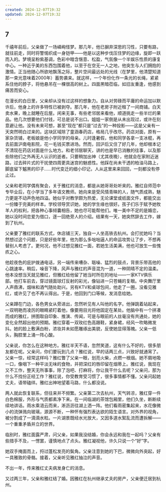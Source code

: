 ```yaml
---
created: 2024-12-07T19:32
updated: 2024-12-07T19:32
---
```

   

## 7

千禧年前后，父亲做了一场嶙峋怪梦。那几年，他已摒弃深思的习性，只要有路，就往前走，同时将警惕织成一身铠甲——他是以这种步伐压住梦的边缘，旋即一跃而入的。梦境呈粉紫基调，色彩中暗含惬意、松盈，气氛像一个半娱乐性质的康复中心。一种近乎美的东西包围着他，以至于在空无一人之地，他突生与人们拥抱的激情。正当他随心所欲地飘荡之际，整片空间最远处的光线（在梦里，他清楚知道那一束光意味着2000年）蓄势袭来。就这样，一个年份化作一条光的长绳，紧紧系住他的脖子，将他悬吊在一棵很高的树上。四面黑暗莅临，如旧友重逢，他感到痛苦而安心。

在漫长的白日里，父亲却从没有过这样的想象力。自从对劳碌而平庸的命运加以默许后，他身上的许多特性已被剥夺。那几年，他在老房子附近租了一间商铺。白天卖水果，晚上就睡在后屋。闲来无事，有些老邻居来看他，顺道挑走一些半烂的果品。他几次想要他们付钱，可总是说不出口。姐姐一家倒是从未出现过，或许在刻意避让他。没有未来可想，甚至“现在”都只是“过去”的一种投影——这是父亲有一天突然明白过来的。这块区域除了童涵春药店，格局几乎改尽。药店对面，原有一家杂货铺，老板娘是他小学同学的母亲。儿时逢暑假，他和同学各拿一支冰棍，再去前面沪南电影院，花一毛钱买票进场。然而，回沪后又住了好几年，他却根本记不清现在药店对面是什么地方。和老邻居聊天，讲的也是早已消散的往事，以及那些除他们之外再无人认识的逝者。只要稍加出神（尤其夜晚），他就会在家附近迷路，过去碎片式的干扰使四周更具迷宫的魅惑性。他踩在尚未干透的柏油马路上，脚底留下魆黑的印子……时代变迁的细小印记，人从这里来来回回，一刻都没有停止过。

父亲和老同学偶有聚会，关于雅红的消息，都是从她哥哥处听来的。雅红自师范中专毕业后，在小学当了多年语文教师。她向来是受风情青睐的人，随气质成熟，魅力更是不动声色地四溢。她似乎对教学颇为热爱，无论课堂或纸面文件，都能交出一份臻于完美的样本。学校领导赏识她，她的学生缘也很好。孩子们乐于赋予她牧羊人的权利，把各种心事倾囊相告，她也尽可能帮他们。唯一美中不足的是婚恋，她以没时间恋爱为借口，逐一回绝旁人的介绍。结果有一天，她突然辞去工作，嫁到了杭州。

父亲要了雅红的联系方式，休店铺三天，独自一人坐高铁去杭州。会打扰她吗？当然想过这个问题，只是好些年里，他为那么多咄咄逼人的命运攻势让了步，不想再替别人考虑了。更何况，他不过想见雅红一面，若她生活美满，他也可放生一些愧疚之心。

他趁夜色的庇护拨通电话，另一端传来嘈杂、聒噪、猛烈的鼓点，背景乐带高他的心跳速率。稍后，噪音下降，风声与雅红的声音混为一道，一种阴晴不定的温柔。他本没想当天就见雅红，但雅红给他留了她当时所在的地址——一家KTV俱乐部。他打车前去，穿过镜面球灯反射的彩光，像钻进一只苍蝇的复眼。中央舞厅里人声鼎沸，烟味和酒气随处助兴。另有KTV和桌球包间，他走了一圈，没看见雅红，或许见了也不再认得出。于是，他回到门口等候，发消息给她。

父亲蹲在门边，各色男女从旁进出，忽然听见有人叫他的名字。他弹跳着站起来，一双明艳而凌厉的眼睛紧盯着他，像要用目光将他固定在某处。他脑中有一个拼凑而成的雅红，拼图取自印象、推演、传闻，可是与眼前的人丝毫没有共通处，她的变化全然超出他的预期。雅红穿着一双玫红色高跟鞋，紧身裙，经风一吹略微发抖。她的脸上敷满白粉，浓妆并未如愿雕琢出美貌，反使她显得落魄。父亲一低头，胸腔里上涌一阵心酸。

父亲说，你怎么在这种地方。雅红半天不语，忽然笑道，这有什么不好的，很多朋友都在呢。父亲问，你们要玩到几点？雅红说，早的话两三点，兴致好就通宵了。父亲一惊，经常这样吗？雅红瞥了父亲一眼，划亮火柴，点燃一根烟。她不屑地吸一口，像咽下一种平淡无味的食物，并把深红的唇印留在烟蒂上。雅红说，我现在又不工作，整天无所事事，除了泡吧、打麻将，你让我干什么去呢？父亲问，那为什么不找份正经工作？雅红说，你受教育受习惯了，很多事情都不懂。父亲问起她丈夫，语带磕绊。雅红出神地望着马路，什么都没说。

两人就此恢复联系，但往来并不频繁。父亲第二次去杭州，天气转凉，雅红穿一件白色棉服，外形与气质都素净下来。在一间临湖的茶馆包厢里，他们久坐，断断续续地讲话。雨水乘浥云而来，淅沥沥往湖上洒一阵。他们看雨密集起来，水花像微小的流弹溅向玻璃，源源不断，一种怀有强烈表达欲的陌生语言。对外界的视角，被分割成了一滴滴水粒。一片湖景既经水光放大，又因多道水絮乱流而遭拆解——一个重重矛盾并立的世界。

临别时，雅红面露严肃，问父亲，如果我没结婚，你会永远和我在一起吗？父亲有些措手不及，一愣罢，谨慎地点了点头。雅红凝视他，许久只说一个“好”字。

她双手掩面而上，捋过蓬松发亮的鬓角。父亲注意到她的下巴，微微向外突起，好一具雅致的骨骼。接着，父亲听见雅红抽泣的声音。

不出一年，传来雅红丈夫病发身亡的消息。

又过两三年，父亲和雅红结了婚。因雅红在杭州继承丈夫的房产，父亲便迁居到杭州。